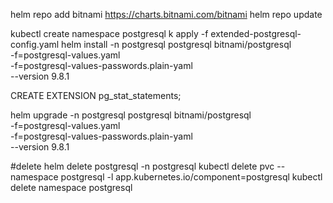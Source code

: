helm repo add bitnami https://charts.bitnami.com/bitnami
helm repo update


kubectl create namespace postgresql
k apply -f extended-postgresql-config.yaml
helm install -n postgresql postgresql bitnami/postgresql \
    -f=postgresql-values.yaml \
    -f=postgresql-values-passwords.plain-yaml \
    --version 9.8.1

CREATE EXTENSION pg_stat_statements;

helm upgrade -n postgresql postgresql bitnami/postgresql \
    -f=postgresql-values.yaml \
    -f=postgresql-values-passwords.plain-yaml \
    --version 9.8.1

#delete
helm delete postgresql -n postgresql
kubectl delete pvc --namespace postgresql -l app.kubernetes.io/component=postgresql
kubectl delete namespace postgresql

